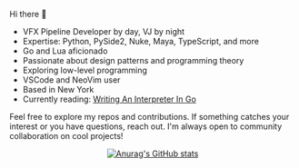 Hi there 👋

* VFX Pipeline Developer by day, VJ by night
* Expertise: Python, PySide2, Nuke, Maya, TypeScript, and more
* Go and Lua aficionado
* Passionate about design patterns and programming theory
* Exploring low-level programming
* VSCode and NeoVim user
* Based in New York
* Currently reading: [Writing An Interpreter In Go](https://interpreterbook.com/)

Feel free to explore my repos and contributions. If something catches your interest or you have questions, reach out. I'm always open to community collaboration on cool projects!

<div align="center">
  <a href="https://github.com/anuraghazra/github-readme-stats">
    <img src="https://github-readme-stats.vercel.app/api?username=sisoe24&show_icons=true&theme=onedark" alt="Anurag's GitHub stats">
  </a>
</div>
